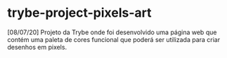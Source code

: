 # trybe-project-pixels-art
[08/07/20] Projeto da Trybe onde foi desenvolvido uma página web que contém uma paleta de cores funcional que poderá ser utilizada para criar desenhos em pixels.
